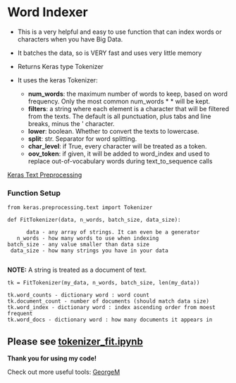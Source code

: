 # Word Indexer

* This is a very helpful and easy to use function that can index words or characters when you have Big Data.
* It batches the data, so is VERY fast and uses very little memory
* Returns Keras type Tokenizer
* It uses the keras Tokenizer: 

  * **num_words**: the maximum number of words to keep, based on word frequency. Only the most common num_words *  *  will be kept.
  * **filters**: a string where each element is a character that will be filtered from the texts. The default is all punctuation, plus tabs and line breaks, minus the ' character.
  * **lower**: boolean. Whether to convert the texts to lowercase.
  * **split**: str. Separator for word splitting.
  * **char_level**: if True, every character will be treated as a token.
  * **oov_token**: if given, it will be added to word_index and used to replace out-of-vocabulary words during text_to_sequence calls


[Keras Text Preprocessing](https://keras.io/preprocessing/text/)


### Function Setup

```
from keras.preprocessing.text import Tokenizer

def FitTokenizer(data, n_words, batch_size, data_size):

      data - any array of strings. It can even be a generator
   n_words - how many words to use when indexing
batch_size - any value smaller than data size 
 data_size - how many strings you have in your data
 
```
**NOTE:** A string is treated as a document of text.
 

```
tk = FitTokenizer(my_data, n_words, batch_size, len(my_data))

tk.word_counts - dictionary word : word count
tk.document_count - number of documents (should match data size)
tk.word_index - dictionary word : index ascending order from moest frequent
tk.word_docs - dictionary word : how many documents it appears in
```

## Please see [tokenizer_fit.ipynb](https://github.com/gmihaila/word_indexer/blob/master/tokenizer_fit.ipynb)

**Thank you for using my code!**

Check out more useful tools: 
[GeorgeM](https://github.com/gmihaila?tab=repositories)
